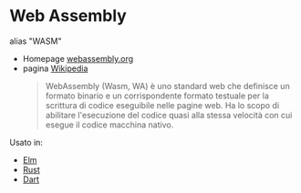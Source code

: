 # Web Assembly

alias "WASM"

* Homepage [webassembly.org](https://webassembly.org/ "https://webassembly.org/")
* pagina [Wikipedia](https://it.wikipedia.org/wiki/WebAssembly)  
  > WebAssembly (Wasm, WA) è uno standard web che definisce un formato binario e un corrispondente formato testuale per la scrittura di codice eseguibile nelle pagine web. Ha lo scopo di abilitare l'esecuzione del codice quasi alla stessa velocità con cui esegue il codice macchina nativo.
  
Usato in:
  
  - [Elm](../Elm/)
  - [Rust](../Rust/)
  - [Dart](../Dart/)
  

